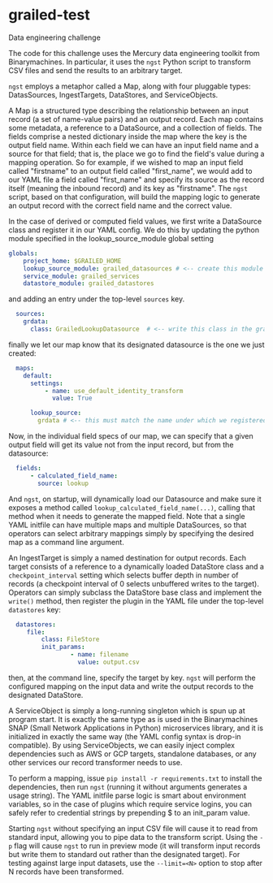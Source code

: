 # grailed-test
Data engineering challenge

The code for this challenge uses the Mercury data engineering toolkit from Binarymachines. In particular,
it uses the `ngst` Python script to transform CSV files and send the results to an arbitrary target.


`ngst` employs a metaphor called a Map, along with four pluggable types: DatasSources, IngestTargets, DataStores, and ServiceObjects.

A Map is a structured type describing the relationship between an input record (a set of name-value pairs) and an output record.
Each map contains some metadata, a reference to a DataSource, and a collection of fields. The fields comprise a nested dictionary inside
the map where the key is the output field name. Within each field we can have an input field name and a source for that field; that is,
the place we go to find the field's value during a mapping operation. So for example, if we wished to map an input field called "firstname"
to an output field called "first_name", we would add to our YAML file a field called "first_name" and specify its source as 
the record itself (meaning the inbound record) and its key as "firstname". The `ngst` script, based on that configuration, will build
the mapping logic to generate an output record with the correct field name and the correct value.

In the case of derived or computed field values, we first write a DataSource class and register it in our YAML config. 
We do this by updating the python module specified in the lookup_source_module global setting 


```yaml  
globals:
    project_home: $GRAILED_HOME
    lookup_source_module: grailed_datasources # <-- create this module and place it on the PYTHONPATH
    service_module: grailed_services
    datastore_module: grailed_datastores
```


and adding an entry under the top-level `sources` key.

```yaml
  sources:
    grdata:
      class: GrailedLookupDatasource  # <-- write this class in the grailed_datasources module 
```

finally we let our map know that its designated datasource is the one we just created:

```yaml
  maps:
    default:
      settings:
          - name: use_default_identity_transform
            value: True

      lookup_source: 
        grdata # <-- this must match the name under which we registered our GrailedLookupDatasource class
``` 
      
 Now, in the individual field specs of our map, we can specify that a given output field will get its value not from the
 input record, but from the datasource:
 
```yaml
  fields:
      - calculated_field_name:
        source: lookup
```     
      
 And `ngst`, on startup, will dynamically load our Datasource and make sure it exposes a method called 
 `lookup_calculated_field_name(...)`, calling that method when it needs to generate the mapped field. Note that a single YAML initfile
 can have multiple maps and multiple DataSources, so that operators can select arbitrary mappings simply by specifying the desired map
 as a command line argument.
 
 An IngestTarget is simply a named destination for output records. Each target consists of a reference to a dynamically loaded DataStore
 class and a `checkpoint_interval` setting which selects buffer depth in number of records (a checkpoint interval of 0 selects unbuffered writes to the target). Operators can simply subclass the DataStore base class and implement the `write()` method, then register the plugin in the YAML file under the top-level `datastores` key:
 
 ```yaml
   datastores:
      file:
          class: FileStore
          init_params:
                  - name: filename
                    value: output.csv
```

then, at the command line, specify the target by key. `ngst` will perform the configured mapping on the input data and write the output
records to the designated DataStore.


A ServiceObject is simply a long-running singleton which is spun up at program start. It is exactly the same type as is used in the 
Binarymachines SNAP (Small Network Applications in Python) microservices library, and it is initialized in exactly the same way
(the YAML config syntax is drop-in compatible).
By using ServiceObjects, we can easily inject complex dependencies such as AWS or GCP targets, standalone databases, or any other
services our record transformer needs to use. 

 
To perform a mapping, issue `pip install -r requirements.txt` to install the dependencies, then run `ngst` (running it without arguments
generates a usage string). The YAML initfile parse logic is smart about environment variables, so in the case of plugins which require
service logins, you can safely refer to credential strings by prepending $ to an init_param value. 

Starting `ngst` without specifying an input CSV file will cause it to read from standard input, allowing you to pipe data to the transform script. Using the `-p` flag will cause `ngst` to run in preview mode (it will transform input records but write them to standard out rather than the designated target). For testing against large input datasets, use the `--limit=<N>` option to stop after N records have been transformed.
 
 
 
 
 
 
 
      

